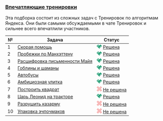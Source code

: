 ### [Впечатляющие тренировки](https://coderun.yandex.ru/selections/mgustokashin)  
Эта подборка состоит из сложных задач с Тренировок по алгоритмам Яндекса. Они были самыми обсуждаемыми в чате Тренировок и сильнее всего впечатлили участников.

| №  | Задача                                                                                                  | Статус                                                                                                |
|----|---------------------------------------------------------------------------------------------------------|-------------------------------------------------------------------------------------------------------|
| 1  | [Скорая помощь](https://coderun.yandex.ru/selections/mgustokashin/problems/ambulance)                   | <img src="../.assets/ic_success.svg" width="16"/> [Решена](../mgustokashin/ambulance.kt)               |
| 2  | [Пробежки по Манхэттену](https://coderun.yandex.ru/selections/mgustokashin/problems/run-manhattan)      | <img src="../.assets/ic_success.svg" width="16"/> [Решена](../mgustokashin/run-manhattan.kt)           |
| 3  | [Расшифровка письменности Майя](https://coderun.yandex.ru/selections/mgustokashin/problems/maya-script) | <img src="../.assets/ic_success.svg" width="16"/> [Решена](../mgustokashin/maya-script.kt)             |
| 4  | [Гоблины и шаманы](https://coderun.yandex.ru/selections/mgustokashin/problems/goblins-and-chess)        | <img src="../.assets/ic_success.svg" width="16"/> [Решена](../mgustokashin/goblins-and-chess.kt)       |
| 5  | [Автобусы](https://coderun.yandex.ru/selections/mgustokashin/problems/buses)                            | <img src="../.assets/ic_success.svg" width="16"/> [Решена](../mgustokashin/buses.kt)                   |
| 6  | [Амбициозная улитка](https://coderun.yandex.ru/selections/mgustokashin/problems/ambitious-snail)        | <img src="../.assets/ic_success.svg" width="16"/> [Решена](../mgustokashin/ambitious-snail.kt)         |
| 7  | [Построить квадрат](https://coderun.yandex.ru/selections/mgustokashin/problems/build-a-square)          | <img src="../assets/ic_failure.svg" width="16"/> [Не решена](../mgustokashin/build-a-square.kt)       |
| 8  | [Царь Леонид на тракторе](https://coderun.yandex.ru/selections/mgustokashin/problems/tsar-leonidas)     | <img src="../.assets/ic_success.svg" width="16"/> [Решена](../mgustokashin/tsar-leonidas.kt)           |
| 9  | [Разрушить казарму](https://coderun.yandex.ru/selections/mgustokashin/problems/destroy-the-barracks)    | <img src="../assets/ic_failure.svg" width="16"/> [Не решена](../mgustokashin/destroy-the-barracks.kt) |
| 10 | [Упаковка эчпочмаков](https://coderun.yandex.ru/selections/mgustokashin/problems/echpochmak-packing)    | <img src="../assets/ic_failure.svg" width="16"/> [Не решена](../mgustokashin/echpochmak-packing.kt)   |